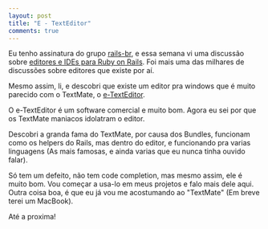 ```yaml
---
layout: post
title: "E - TextEditor"
comments: true
---
```


Eu tenho assinatura do grupo [rails-br](http://groups.google.com/group/rails-br?hl=pt-BR), e essa semana vi uma discussão sobre [editores e IDEs para Ruby on Rails](http://groups.google.com/group/rails-br/browse_thread/thread/5458b5cf1534fc90?hl=pt-BR). Foi mais uma das milhares de discussões sobre editores que existe por aí.

Mesmo assim, li, e descobri que existe um editor pra windows que é muito parecido com o TextMate, o [e-TextEditor](http://www.e-texteditor.com/).

O e-TextEditor é um software comercial e muito bom. Agora eu sei por que os TextMate maniacos idolatram o editor.

Descobri a granda fama do TextMate, por causa dos Bundles, funcionam como os helpers do Rails, mas dentro do editor, e funcionando pra varias linguagens (As mais famosas, e ainda varias que eu nunca tinha ouvido falar).

Só tem um defeito, não tem code completion, mas mesmo assim, ele é muito bom. Vou começar a usa-lo em meus projetos e falo mais dele aqui. Outra coisa boa, é que eu já vou me acostumando ao "TextMate" (Em breve terei um MacBook).

Até a proxima!
